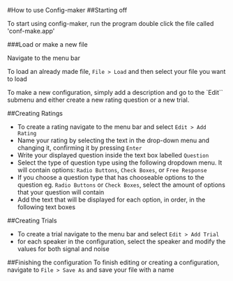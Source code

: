 #How to use Config-maker
##Starting off

To start using config-maker, run the program
double click the file called 'conf-make.app'

###Load or make a new file

Navigate to the menu bar

To load an already made file, ``File > Load`` and then select your file you want to load

To make a new configuration, simply add a description and go to the `Edit`` submenu and either create a new rating question or a new trial.

##Creating Ratings
* To create a rating navigate to the menu bar and select ``Edit > Add Rating``
* Name your rating by selecting the text in the drop-down menu and changing it, confirming it by pressing ``Enter``
* Write your displayed question inside the text box labelled ``Question``
* Select the type of question type using the following dropdown menu.
    It will contain options: ``Radio Buttons``, ``Check Boxes``, or ``Free Response``
* If you choose a question type that has chooseable options to the question eg. ``Radio Buttons`` or ``Check Boxes``, select the amount of options that your question will contain
* Add the text that will be displayed for each option, in order, in the following text boxes

##Creating Trials
* To create a trial navigate to the menu bar and select ``Edit > Add Trial``
* for each speaker in the configuration, select the speaker and modify the values for both signal and noise

##Finishing the configuration
To finish editing or creating a configuration, navigate to ``File > Save As`` and save your file with a name




